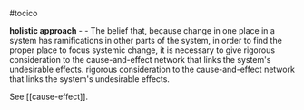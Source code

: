 #tocico

<b>holistic approach</b> - - The belief that, because change in one place in a system has ramifications in other parts of the system, in order to find the proper place to focus systemic change, it is necessary to give rigorous consideration to the cause-and-effect network that links the system's undesirable effects. rigorous consideration to the cause-and-effect network that links the system's undesirable effects. 



See:[[cause-effect]].
